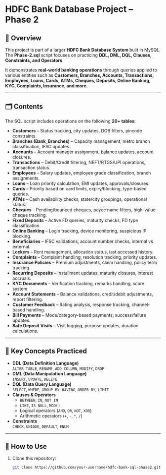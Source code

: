 # HDFC Bank Database Project – Phase 2

## 📌 Overview
This project is part of a larger **HDFC Bank Database System** built in MySQL.  
The **Phase-2.sql** script focuses on practicing **DDL, DML, DQL, Clauses, Constraints, and Operators**.  

It demonstrates **real-world banking operations** through queries applied to various entities such as **Customers, Branches, Accounts, Transactions, Employees, Loans, Cards, ATMs, Cheques, Deposits, Online Banking, KYC, Complaints, Insurance, and more**.

---

## 🗂️ Contents
The SQL script includes operations on the following **20+ tables**:
- **Customers** – Status tracking, city updates, DOB filters, pincode constraints.
- **Branches (Bank_Branches)** – Capacity management, metro branch classification, IFSC updates.
- **Accounts** – Account manager assignment, balance updates, account closures.
- **Transactions** – Debit/Credit filtering, NEFT/RTGS/UPI operations, transaction status.
- **Employees** – Salary updates, employee grade classification, branch assignments.
- **Loans** – Loan priority calculation, EMI updates, approvals/closures.
- **Cards** – Priority based on card limits, expiry/blocking, type-based queries.
- **ATMs** – Cash availability checks, state/city groupings, operational status.
- **Cheques** – Pending/bounced cheques, payee name filters, high-value cheque tracking.
- **Fixed Deposits** – Active FD queries, maturity checks, FD type classification.
- **Online Banking** – Login tracking, device monitoring, suspicious IP blocking.
- **Beneficiaries** – IFSC validations, account number checks, internal vs external.
- **Lockers** – Rent management, allocation status, last accessed history.
- **Complaints** – Complaint handling, resolution tracking, priority updates.
- **Insurance Policies** – Premium adjustments, claim handling, policy term tracking.
- **Recurring Deposits** – Installment updates, maturity closures, interest accruals.
- **KYC Documents** – Verification tracking, remarks handling, score system.
- **Account Statements** – Balance validations, credit/debit adjustments, report filtering.
- **Customer Feedback** – Rating analysis, response tracking, channel-based handling.
- **Bill Payments** – Mode/category-based payments, success/failure updates.
- **Safe Deposit Visits** – Visit logging, purpose updates, duration calculations.

---

## 🎯 Key Concepts Practiced
- **DDL (Data Definition Language)**  
  `ALTER TABLE`, `RENAME`, `ADD COLUMN`, `MODIFY`, `DROP`
- **DML (Data Manipulation Language)**  
  `INSERT`, `UPDATE`, `DELETE`
- **DQL (Data Query Language)**  
  `SELECT`, `WHERE`, `GROUP BY`, `HAVING`, `ORDER BY`, `LIMIT`
- **Clauses & Operators**  
  - `BETWEEN`, `IN`, `NOT IN`  
  - `LIKE`, `IS NULL`, `MOD()`  
  - Logical operators (`AND`, `OR`, `NOT`, `XOR`)  
  - Arithmetic operators (`+`, `-`, `*`, `/`)  
- **Constraints**  
  `CHECK`, `UNIQUE`, `DEFAULT`, `ENUM`

---

## 🚀 How to Use
1. Clone this repository:
   ```bash
   git clone https://github.com/your-username/hdfc-bank-sql-phase2.git

